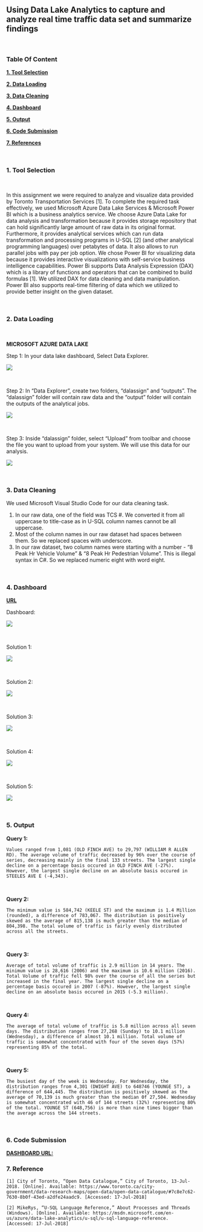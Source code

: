 ## Using Data Lake Analytics to capture and analyze real time traffic data set and summarize findings

</br>

### Table Of Content




**[1. Tool Selection](https://github.com/amantewary/Classification-through-Spark-streaming-using-Twitter-data/tree/master/Assignment-5#1-tool-selection)**

**[2. Data Loading](https://github.com/amantewary/Classification-through-Spark-streaming-using-Twitter-data/tree/master/Assignment-5#2-data-loading)**

**[3. Data Cleaning](https://github.com/amantewary/Classification-through-Spark-streaming-using-Twitter-data/tree/master/Assignment-5#3-data-cleaning)**

**[4. Dashboard](https://github.com/amantewary/Classification-through-Spark-streaming-using-Twitter-data/tree/master/Assignment-5#4-dashboard)**

**[5. Output](https://github.com/amantewary/Classification-through-Spark-streaming-using-Twitter-data/tree/master/Assignment-5#5-output)**

**[6. Code Submission](https://github.com/amantewary/Classification-through-Spark-streaming-using-Twitter-data/tree/master/Assignment-5#6-code-submission)**

**[7. References](https://github.com/amantewary/Classification-through-Spark-streaming-using-Twitter-data/tree/master/Assignment-5#7-reference)**



</br>

### 1. Tool Selection

</br>

In this assignment we were required to analyze and visualize data provided by Toronto Transportation Services [1]. To complete the required task effectively, we used Microsoft Azure Data Lake Services & Microsoft Power BI which is a business analytics service. We choose Azure Data Lake for data analysis and transformation because it provides storage repository that can hold significantly large amount of raw data in its original format. Furthermore, it provides analytical services which can run  data transformation and processing programs in U-SQL [2] (and other analytical programming languages) over petabytes of data. It also allows to run parallel jobs with pay per job option. We chose Power BI for visualizing data because it provides interactive visualizations with self-service business intelligence capabilities. Power Bi supports Data Analysis Expression (DAX) which is a library of functions and operators that can be combined to build formulas [1]. We utilized DAX for data cleaning and data manipulation. Power BI also supports real-time filtering of data which we utilized to provide better insight on the given dataset.


</br>

### 2. Data Loading

</br>

**MICROSOFT AZURE DATA LAKE**

Step 1: In your data lake dashboard, Select Data Explorer.

![](https://firebasestorage.googleapis.com/v0/b/assignment4-fc96b.appspot.com/o/Assignment_5_Dw%2FCapture.JPG?alt=media&token=1655061b-233a-43ff-8f26-d2b418614352)

</br>

Step 2: In “Data Explorer”, create two folders, “dalassign” and “outputs”. The “dalassign” folder will contain raw data and the “output” folder will contain the outputs of the analytical jobs.

![](https://firebasestorage.googleapis.com/v0/b/assignment4-fc96b.appspot.com/o/Assignment_5_Dw%2FCapture1.JPG?alt=media&token=a8e5b3bd-eccc-4cb7-82ad-c73f05b6d25d)

</br>

Step 3: Inside “dalassign” folder, select “Upload” from toolbar and choose the file you want to upload from your system. We will use this data for our analysis.

![](https://firebasestorage.googleapis.com/v0/b/assignment4-fc96b.appspot.com/o/Assignment_5_Dw%2FCapture2.JPG?alt=media&token=25c1044c-b031-40bc-bf00-c081b7c34aac)

</br>

### 3. Data Cleaning

We used Microsoft Visual Studio Code for our data cleaning task.

<ol>
    <li>In our raw data, one of the field was TCS #. We converted it from all uppercase to title-case as in U-SQL column names cannot be all uppercase. </li>
    <li>Most of the column names in our raw dataset had spaces between them. So we replaced spaces with underscore.</li>
    <li>In our raw dataset, two column names were starting with a number - “8 Peak Hr Vehicle Volume” & “8 Peak Hr Pedestrian Volume”. This is illegal syntax in C#. So we replaced numeric eight with word eight.</li>
</ol>

</br>

### 4. Dashboard

**[URL](https://app.powerbi.com/view?r=eyJrIjoiYTY0NWQwYjItYjU2MC00OGI1LTlhZDEtZDMxOWM3NzczZjc4IiwidCI6ImQ3OTA5NTVjLTc5MDMtNDc1NC04NDJiLTMyNTAzZDliNmVkYiIsImMiOjEwfQ%3D%3D)**


Dashboard:

![](https://firebasestorage.googleapis.com/v0/b/assignment4-fc96b.appspot.com/o/Assignment_5_Dw%2FCapture3.JPG?alt=media&token=01214a9f-e96e-4922-b4cb-24e8663d6835)

</br>

Solution 1:

![](https://firebasestorage.googleapis.com/v0/b/assignment4-fc96b.appspot.com/o/Assignment_5_Dw%2FCapture4.JPG?alt=media&token=d21bed72-438e-4603-9e29-7d9d6cd8fb28)

</br>

Solution 2:

![](https://firebasestorage.googleapis.com/v0/b/assignment4-fc96b.appspot.com/o/Assignment_5_Dw%2FCapture5.JPG?alt=media&token=08f4b02f-6c00-4f18-a693-68288a39c134)

</br>

Solution 3:

![](https://firebasestorage.googleapis.com/v0/b/assignment4-fc96b.appspot.com/o/Assignment_5_Dw%2FCapture6.JPG?alt=media&token=ecf103a7-689d-46dd-8778-d4c78e41140a)

</br>

Solution 4:

![](https://firebasestorage.googleapis.com/v0/b/assignment4-fc96b.appspot.com/o/Assignment_5_Dw%2FCapture7.JPG?alt=media&token=3ad55aa5-b5ea-4bdf-a754-f47f08366102)

</br>

Solution 5:

![](https://firebasestorage.googleapis.com/v0/b/assignment4-fc96b.appspot.com/o/Assignment_5_Dw%2FCapture8.JPG?alt=media&token=3a61d406-957f-44fe-a79b-0e8068f08e48)

</br>

### 5. Output


**Query 1:**

    Values ranged from 1,081 (OLD FINCH AVE) to 29,797 (WILLIAM R ALLEN RD). The average volume of traffic decreased by 96% over the course of series, decreasing mainly in the final 133 streets. The largest single decline on a percentage basis occured in OLD FINCH AVE (-27%). However, the largest single decline on an absolute basis occured in STEELES AVE E (-4,343).

</br>

**Query 2:**

    The minimum value is 584,742 (KEELE ST) and the maximum is 1.4 Million (rounded), a difference of 783,067. The distribution is positively skewed as the average of 815,138 is much greater than the median of 804,398. The total volume of traffic is fairly evenly distributed across all the streets.

</br>

**Query 3:**

    Average of total volume of traffic is 2.9 million in 14 years. The minimum value is 28,616 (2006) and the maximum is 10.6 million (2016). Total Volume of traffic fell 98% over the course of all the series but increased in the final year. The largest single decline on a percentage basis occured in 2007 (-87%). However, the largest single decline on an absolute basis occured in 2015 (-5.3 million).

</br>

**Query 4:**

    The average of total volume of traffic is 5.8 million across all seven days. The distribution ranges from 27,268 (Sunday) to 10.1 million (Wednesday), a difference of almost 10.1 million. Total volume of traffic is somewhat concentrated with four of the seven days (57%) representing 85% of the total.

</br>

**Query 5:**

    The busiest day of the week is Wednesday. For Wednesday, the distribution ranges from 4,301 (DWIGHT AVE) to 648746 (YOUNGE ST), a difference of 644,445. The distribution is positively skewed as the average of 70,139 is much greater than the median 0f 27,504. Wednesday is somewhat concentrated with 46 of 144 streets (32%) representing 80% of the total. YOUNGE ST (648,756) is more than nine times bigger than the average across the 144 streets.

</br>



### 6. Code Submission

**[DASHBOARD URL: ](https://app.powerbi.com/view?r=eyJrIjoiYTY0NWQwYjItYjU2MC00OGI1LTlhZDEtZDMxOWM3NzczZjc4IiwidCI6ImQ3OTA5NTVjLTc5MDMtNDc1NC04NDJiLTMyNTAzZDliNmVkYiIsImMiOjEwfQ%3D%3D 
)**


### 7. Reference


    [1] City of Toronto, “Open Data Catalogue,” City of Toronto, 13-Jul-2018. [Online]. Available: https://www.toronto.ca/city-government/data-research-maps/open-data/open-data-catalogue/#7c8e7c62-7630-8b0f-43ed-a2dfe24aadc9. [Accessed: 17-Jul-2018]

    [2] MikeRys, “U-SQL Language Reference,” About Processes and Threads (Windows). [Online]. Available: https://msdn.microsoft.com/en-us/azure/data-lake-analytics/u-sql/u-sql-language-reference. [Accessed: 17-Jul-2018]


